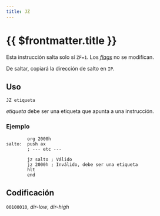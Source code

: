 ```yaml
---
title: JZ
---
```


# {{ $frontmatter.title }}

Esta instrucción salta solo sí `ZF=1`. Los [_flags_](../cpu#flags) no se modifican.

De saltar, copiará la dirección de salto en `IP`.

## Uso

```vonsim
JZ etiqueta
```

_etiqueta_ debe ser una etiqueta que apunta a una instrucción.

### Ejemplo

```vonsim
        org 2000h
salto:  push ax
        ; --- etc ---

        jz salto ; Válido
        jz 2000h ; Inválido, debe ser una etiqueta
        hlt
        end
```

## Codificación

`00100010`, _dir-low_, _dir-high_
